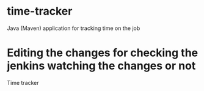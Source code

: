 # time-tracker
Java (Maven) application for tracking time on the job

# Editing the changes for checking the jenkins watching the changes or not

Time tracker
